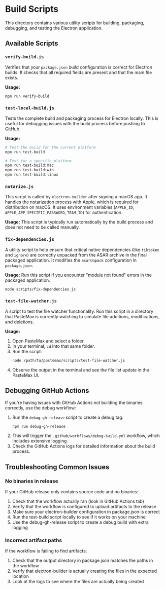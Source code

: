 # Build Scripts

This directory contains various utility scripts for building, packaging, debugging, and testing the Electron application.

## Available Scripts

### `verify-build.js`

Verifies that your `package.json` build configuration is correct for Electron builds. It checks that all required fields are present and that the main file exists.

**Usage:**
```bash
npm run verify-build
```

### `test-local-build.js`

Tests the complete build and packaging process for Electron locally. This is useful for debugging issues with the build process before pushing to GitHub.

**Usage:**
```bash
# Test the build for the current platform
npm run test-build

# Test for a specific platform
npm run test-build:mac
npm run test-build:win
npm run test-build:linux
```

### `notarize.js`

This script is called by `electron-builder` after signing a macOS app. It handles the notarization process with Apple, which is required for distribution on macOS. It uses environment variables (`APPLE_ID`, `APPLE_APP_SPECIFIC_PASSWORD`, `TEAM_ID`) for authentication.

**Usage:** This script is typically run automatically by the build process and does not need to be called manually.

### `fix-dependencies.js`

A utility script to help ensure that critical native dependencies (like `tiktoken` and `ignore`) are correctly unpacked from the ASAR archive in the final packaged application. It modifies the `asarUnpack` configuration in `package.json`.

**Usage:** Run this script if you encounter "module not found" errors in the packaged application.
```bash
node scripts/fix-dependencies.js
```

### `test-file-watcher.js`

A script to test the file watcher functionality. Run this script in a directory that PasteMax is currently watching to simulate file additions, modifications, and deletions.

**Usage:**
1. Open PasteMax and select a folder.
2. In your terminal, `cd` into that same folder.
3. Run the script:
   ```bash
   node /path/to/pastemax/scripts/test-file-watcher.js
   ```
4. Observe the output in the terminal and see the file list update in the PasteMax UI.

## Debugging GitHub Actions

If you're having issues with GitHub Actions not building the binaries correctly, use the debug workflow:

1.  Run the `debug-gh-release` script to create a debug tag:
    ```bash
    npm run debug-gh-release
    ```
2.  This will trigger the `.github/workflows/debug-build.yml` workflow, which includes extensive logging.
3.  Check the GitHub Actions logs for detailed information about the build process.

## Troubleshooting Common Issues

### No binaries in release

If your GitHub release only contains source code and no binaries:

1. Check that the workflow actually ran (look in GitHub Actions tab)
2. Verify that the workflow is configured to upload artifacts to the release
3. Make sure your electron-builder configuration in package.json is correct
4. Run the test-build script locally to see if it works on your machine
5. Use the debug-gh-release script to create a debug build with extra logging

### Incorrect artifact paths

If the workflow is failing to find artifacts:

1. Check that the output directory in package.json matches the paths in the workflow
2. Verify that electron-builder is actually creating the files in the expected location
3. Look at the logs to see where the files are actually being created
